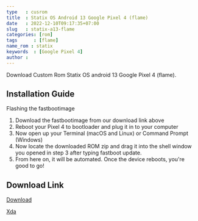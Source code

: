 ```yaml
---
type   : cusrom
title  : Statix OS Android 13 Google Pixel 4 (flame)
date   : 2022-12-10T09:17:35+07:00
slug   : statix-a13-flame
categories: [rom]
tags      : [flame]
name_rom : statix
keywords  : [Google Pixel 4]
author :
---
```


Download Custom Rom Statix OS android 13 Google Pixel 4 (flame).

## Installation Guide
Flashing the fastbootimage

1. Download the fastbootimage from our download link above
2. Reboot your Pixel 4 to bootloader and plug it in to your computer
3. Now open up your Terminal (macOS and Linux) or Command Prompt (Windows)
4. Now locate the downloaded ROM zip and drag it into the shell window you opened in step 3 after typing fastboot update.
5. From here on, it will be automated. Once the device reboots, you're good to go!


## Download Link
[Download](https://downloads.statixos.com/13-TIRAMISU/flame/)

[Xda](https://forum.xda-developers.com/t/rom-preview-flame-13-statixos-v6-0.4502847/#post-87732881)


